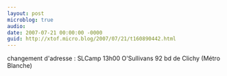 ```yaml
---
layout: post
microblog: true
audio: 
date: 2007-07-21 00:00:00 -0000
guid: http://xtof.micro.blog/2007/07/21/t160890442.html
---
```

changement d'adresse : SLCamp 13h00 O'Sullivans 92 bd de Clichy (Métro Blanche)

